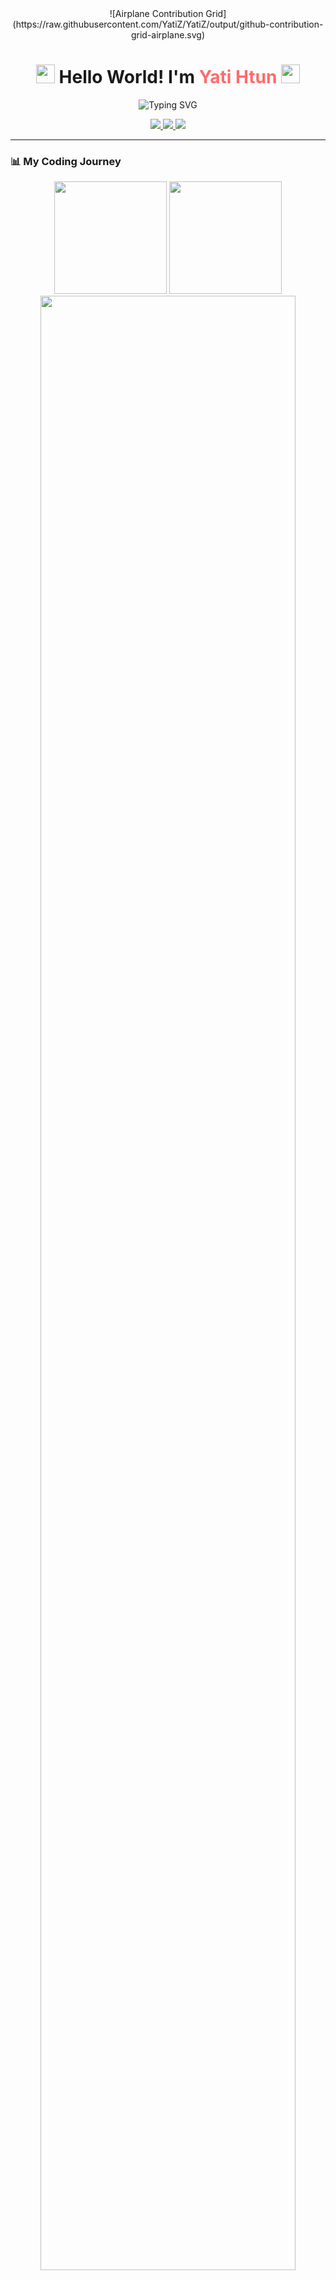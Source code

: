 <!-- Airplane flying across with contrail showing contributions -->
<div align="center">
  ![Airplane Contribution Grid](https://raw.githubusercontent.com/YatiZ/YatiZ/output/github-contribution-grid-airplane.svg)
</div>

<!-- Floating avatar with wave -->
<h1 align="center"> 
  <img src="https://media.giphy.com/media/hvRJCLFzcasrR4ia7z/giphy.gif" width="30px"/> 
  Hello World! I'm <span style="color: #ff6b6b">Yati Htun</span> 
  <img src="https://media.giphy.com/media/H4uE6w9G1uK4M/giphy.gif" width="30px"/>
</h1>

<!-- Animated typing with gradient text -->
<p align="center">
  <img src="https://readme-typing-svg.herokuapp.com?font=Fira+Code&weight=600&size=24&duration=3000&pause=500&color=FF9E80&center=true&vCenter=true&width=500&lines=Frontend+Alchemist;Turning+%3Ccode%3E+into+✨+magic;React+%7C+Next.js+%7C+Tailwind+CSS;UI%2FUX+Enthusiast;Open+to+collaborate!" alt="Typing SVG" />
</p>

<!-- Floating social badges -->
<div align="center">
  <a href="mailto:zuzu62113@gmail.com">
    <img src="https://img.shields.io/badge/-Email-FF9E80?style=for-the-badge&logo=gmail&logoColor=white"/>
  </a>
  <a href="https://www.linkedin.com/in/yati-htun-a68638248/">
    <img src="https://img.shields.io/badge/-LinkedIn-87CEFA?style=for-the-badge&logo=linkedin&logoColor=white"/>
  </a>
  <a href="https://my-portfolio-eight-tau-77.vercel.app/">
    <img src="https://img.shields.io/badge/-Portfolio-FFD700?style=for-the-badge&logo=react&logoColor=white"/>
  </a>
</div>

---

### 📊 My Coding Journey
<div align="center">
  <!-- Stats with snake eating contributions -->
  <img height="180em" src="https://github-readme-stats.vercel.app/api?username=YatiZ&show_icons=true&theme=radical&include_all_commits=true&count_private=true&bg_color=30,e96443,904e95&title_color=fff&text_color=fff&hide=issues"/>
  
  <!-- Weekly Development Chart -->
  <img height="180em" src="https://github-readme-stats.vercel.app/api/wakatime?username=YatiZ&layout=compact&theme=radical&bg_color=30,904e95,e96443&title_color=fff&text_color=fff&custom_title=Weekly+Development"/>
</div>

<!-- Animated contribution graph with snake -->
<div align="center">
  <img src="https://github-readme-activity-graph.vercel.app/graph?username=YatiZ&theme=react-dark&bg_color=1a1a1a&hide_border=true&area=true&area_color=ff9e80&line=ff9e80&point=ffffff&hide_title=false" width="90%"/>
</div>

<!-- Snake eating contributions animation -->
<div align="center">
  <img src="https://raw.githubusercontent.com/YatiZ/YatiZ/output/github-contribution-grid-snake.svg" width="100%"/>
</div>

---

### 🛠️ My Toolbox
<p align="center">
  <!-- Frontend -->
  <img src="https://skillicons.dev/icons?i=react,nextjs,ts,js,tailwind,html,css" alt="Frontend" title="Frontend"/>
  <br>
  <!-- Backend & Tools -->
  <img src="https://skillicons.dev/icons?i=django,python,jupyter,git,github,figma,vscode" alt="Tools" title="Tools"/>
  <br>
  <!-- GSAP (custom icon since skillicons.dev doesn't have it) -->
  <img src="https://raw.githubusercontent.com/daniel-lundin/gsap-icon/master/gsap-icon.svg" width="48" height="48" alt="GSAP" title="GSAP Animation Library"/>
</p>

---

### 🏆 GitHub Achievements
<p align="center">
  <img src="https://github-profile-trophy.vercel.app/?username=YatiZ&theme=onedark&no-frame=true&row=1&column=7" alt="Trophies"/>
</p>

---

<!-- Floating message with animations -->
<div align="center">
  <img src="https://media.giphy.com/media/xT9IgzoKnwFNmISR8I/giphy.gif" width="100"/>
  <h3>Ready for takeoff! Let's build something amazing ✈️</h3>
  <img src="https://media.giphy.com/media/3o7aD2d7hy9ktXNDP2/giphy.gif" width="300"/>
</div>
